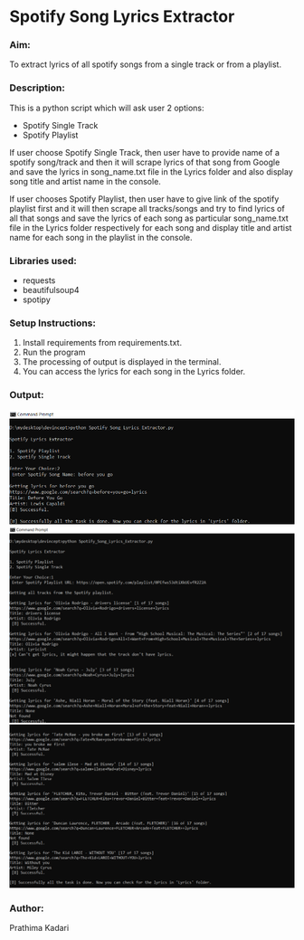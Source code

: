 # Spotify Song Lyrics Extractor

### Aim:

To extract lyrics of all spotify songs from a single track or from a playlist. 

### Description:

This is a python script which will ask user 2 options:

* Spotify Single Track 
* Spotify Playlist 

If user choose Spotify Single Track, then user have to provide name of a spotify song/track and then it will scrape lyrics of that song from Google and save the lyrics in song_name.txt file in the Lyrics folder and also display song title and artist name in the console. 

If user chooses Spotify Playlist, then user have to give link of the spotify playlist first and it will then scrape all tracks/songs and try to find lyrics of all that songs and save the lyrics of each song as particular song_name.txt file in the Lyrics folder respectively for each song and display title and artist name for each song in the playlist in the console. 

### Libraries used:

- requests
- beautifulsoup4
- spotipy

### Setup Instructions:

1. Install requirements from requirements.txt.
2. Run the program
3. The processing of output is displayed in the terminal.
4. You can access the lyrics for each song in the Lyrics folder. 

### Output:

<img src='Images/output1.png'>
<img src='Images/output2.png'>
<img src='Images/output3.png'>

### Author:

Prathima Kadari
